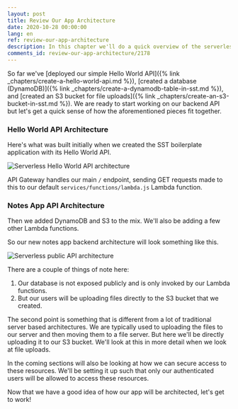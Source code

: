 ```yaml
---
layout: post
title: Review Our App Architecture
date: 2020-10-28 00:00:00
lang: en
ref: review-our-app-architecture
description: In this chapter we'll do a quick overview of the serverless API that we are about to build. We'll be using the DynamoDB table and S3 bucket that we previously created.
comments_id: review-our-app-architecture/2178
---
```


So far we've [deployed our simple Hello World API]({% link _chapters/create-a-hello-world-api.md %}), [created a database (DynamoDB)]({% link _chapters/create-a-dynamodb-table-in-sst.md %}), and [created an S3 bucket for file uploads]({% link _chapters/create-an-s3-bucket-in-sst.md %}). We are ready to start working on our backend API but let's get a quick sense of how the aforementioned pieces fit together.

### Hello World API Architecture

Here's what was built initially when we created the SST boilerplate application with its Hello World API.

![Serverless Hello World API architecture](/assets/diagrams/serverless-hello-world-api-architecture.png)

API Gateway handles our main `/` endpoint, sending GET requests made to this to our default `services/functions/lambda.js` Lambda function.

### Notes App API Architecture

Then we added DynamoDB and S3 to the mix. We'll also be adding a few other Lambda functions.

So our new notes app backend architecture will look something like this.

![Serverless public API architecture](/assets/diagrams/serverless-public-api-architecture.png)

There are a couple of things of note here:

1. Our database is not exposed publicly and is only invoked by our Lambda functions.
2. But our users will be uploading files directly to the S3 bucket that we created.

The second point is something that is different from a lot of traditional server based architectures. We are typically used to uploading the files to our server and then moving them to a file server. But here we'll be directly uploading it to our S3 bucket. We'll look at this in more detail when we look at file uploads.

In the coming sections will also be looking at how we can secure access to these resources. We'll be setting it up such that only our authenticated users will be allowed to access these resources.

Now that we have a good idea of how our app will be architected, let's get to work!
